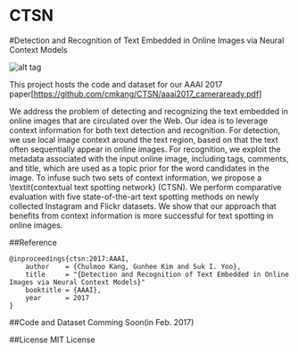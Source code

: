 # CTSN

#Detection and Recognition of Text Embedded in Online Images via Neural Context Models

![alt tag](https://raw.githubusercontent.com/cmkang/CTSN/master/intro.png)

This project hosts the code and dataset for our AAAI 2017 paper[https://github.com/cmkang/CTSN/aaai2017_cameraready.pdf]

We address the problem of detecting and recognizing the text embedded in online images that are circulated over the Web. 
Our idea is to leverage context information for both text detection and recognition. For detection, we use local image context around the text region, based on that the text often sequentially appear in online images. For recognition, we exploit the metadata associated with the input online image, including tags, comments, and title, which are used as a topic prior for the word candidates in the image. 
To infuse such two sets of context information, we propose a \textit{contextual text spotting network} (CTSN). We perform comparative evaluation with five state-of-the-art text spotting methods on newly collected Instagram and Flickr datasets. We show that our approach that benefits from context information is more successful for text spotting in online images.


##Reference

```
@inproceedings{ctsn:2017:AAAI,
    author    = {Chulmoo Kang, Gunhee Kim and Suk I. Yoo},
    title     = "{Detection and Recognition of Text Embedded in Online Images via Neural Context Models}"
    booktitle = {AAAI},
    year      = 2017
}
```

##Code and Dataset
Comming Soon(in Feb. 2017)


##License
MIT License




